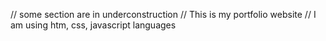 // some section are in underconstruction
// This is my portfolio website 
// I am using htm, css, javascript languages
